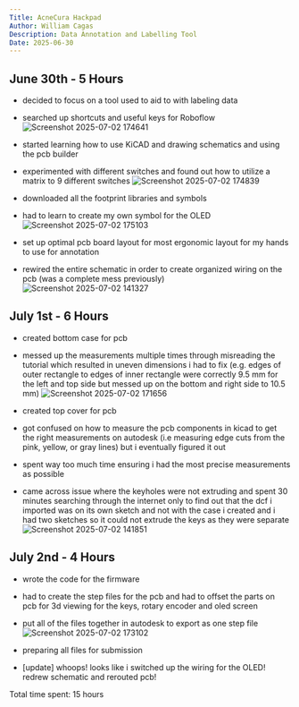 ```yaml
---
Title: AcneCura Hackpad
Author: William Cagas
Description: Data Annotation and Labelling Tool
Date: 2025-06-30
---
```


## June 30th - 5 Hours
- decided to focus on a tool used to aid to with labeling data
- searched up shortcuts and useful keys for Roboflow
![Screenshot 2025-07-02 174641](https://github.com/user-attachments/assets/f157cdd4-22cf-4024-a947-d7d618d5e73f)

- started learning how to use KiCAD and drawing schematics and using the pcb builder
- experimented with different switches and found out how to utilize a matrix to 9 different switches
![Screenshot 2025-07-02 174839](https://github.com/user-attachments/assets/7ff4ed7c-046e-4aa2-847e-eb063d2db17b)

- downloaded all the footprint libraries and symbols
- had to learn to create my own symbol for the OLED
![Screenshot 2025-07-02 175103](https://github.com/user-attachments/assets/4b44fafb-2e63-4777-9d62-4cb1f6c70963)

- set up optimal pcb board layout for most ergonomic layout for my hands to use for annotation
- rewired the entire schematic in order to create organized wiring on the pcb (was a complete mess previously)
![Screenshot 2025-07-02 141327](https://github.com/user-attachments/assets/b54a39f1-a29c-4948-a1ba-f0308f85fb36)

## July 1st - 6 Hours
- created bottom case for pcb
- messed up the measurements multiple times through misreading the tutorial which resulted in uneven dimensions i had to fix (e.g. edges of outer rectangle to edges of inner rectangle were correctly 9.5 mm for the left and top side but messed up on the bottom and right side to 10.5 mm)
![Screenshot 2025-07-02 171656](https://github.com/user-attachments/assets/7109e6e1-80e1-4eeb-bfa0-be41e8fcc5ea)

- created top cover for pcb
- got confused on how to measure the pcb components in kicad to get the right measurements on autodesk (i.e measuring edge cuts from the pink, yellow, or gray lines) but i eventually figured it out
- spent way too much time ensuring i had the most precise measurements as possible
- came across issue where the keyholes were not extruding and spent 30 minutes searching through the internet only to find out that the dcf i imported was on its own sketch and not with the case i created and i had two sketches so it could not extrude the keys as they were separate
![Screenshot 2025-07-02 141851](https://github.com/user-attachments/assets/ab808389-20d8-4fb9-848e-7db3883fcb0e)

## July 2nd - 4 Hours
- wrote the code for the firmware
- had to create the step files for the pcb and had to offset the parts on pcb for 3d viewing for the keys, rotary encoder and oled screen
- put all of the files together in autodesk to export as one step file
![Screenshot 2025-07-02 173102](https://github.com/user-attachments/assets/79e1291c-3b31-45f1-b3c2-45418dd8c20a)

- preparing all files for submission
- [update] whoops! looks like i switched up the wiring for the OLED! redrew schematic and rerouted pcb!

Total time spent: 15 hours
